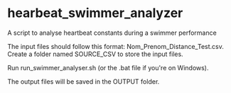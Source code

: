 # hearbeat_swimmer_analyzer
 A script to analyse heartbeat constants during a swimmer performance

The input files should follow this format: Nom_Prenom_Distance_Test.csv.
Create a folder named SOURCE_CSV to store the input files.

Run run_swimmer_analyser.sh (or the .bat file if you're on Windows).

The output files will be saved in the OUTPUT folder.